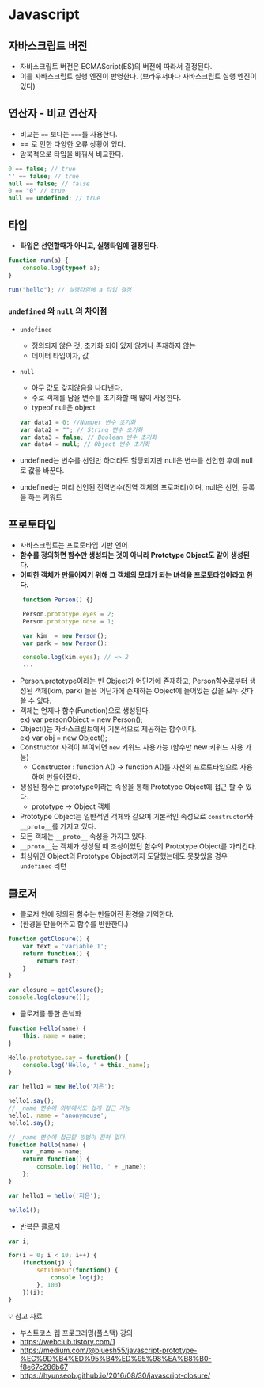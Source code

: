 # Javascript

## 자바스크립트 버전

- 자바스크립트 버전은 ECMAScript(ES)의 버전에 따라서 결정된다. 
- 이를 자바스크립트 실행 엔진이 반영한다. (브라우저마다 자바스크립트 실행 엔진이 있다)

## 연산자 - 비교 연산자

- 비교는 `==` 보다는 `===`를 사용한다.
- == 로 인한 다양한 오류 상황이 있다.
- 암묵적으로 타입을 바꿔서 비교한다.  
```javascript
0 == false; // true
'' == false; // true
null == false; // false
0 == "0" // true
null == undefined; // true
```

## 타입

- **타입은 선언할때가 아니고, 실행타임에 결정된다.** 
```javascript
function run(a) {
    console.log(typeof a); 
}

run("hello"); // 실행타임에 a 타입 결정

```
### `undefined` 와 `null` 의 차이점

- `undefined` 
    - 정의되지 않은 것, 초기화 되어 있지 않거나 존재하지 않는
    - 데이터 타입이자, 값
- `null`
    - 아무 값도 갖지않음을 나타낸다.
    - 주로 객체를 담을 변수를 초기화할 때 많이 사용한다. 
    - typeof null은 object
    ```javascript
    var data1 = 0; //Number 변수 초기화
    var data2 = ""; // String 변수 초기화
    var data3 = false; // Boolean 변수 초기화
    var data4 = null; // Object 변수 초기화
    ```

- undefined는 변수를 선언만 하더라도 할당되지만 null은 변수를 선언한 후에 null로 값을 바꾼다. 
- undefined는 미리 선언된 전역변수(전역 객체의 프로퍼티)이며, null은 선언, 등록을 하는 키워드

## 프로토타입

- 자바스크립트는 프로토타입 기반 언어
- **함수를 정의하면 함수만 생성되는 것이 아니라 Prototype Object도 같이 생성된다.**
- **어떠한 객체가 만들어지기 위해 그 객체의 모태가 되는 녀석을 프로토타입이라고 한다.** 
```javascript
    function Person() {}

    Person.prototype.eyes = 2;
    Person.prototype.nose = 1;

    var kim  = new Person();
    var park = new Person():

    console.log(kim.eyes); // => 2
    ...
```
- Person.prototype이라는 빈 Object가 어딘가에 존재하고, Person함수로부터 생성된 객체(kim, park) 들은 어딘가에 존재하는 Object에 들어있는 값을 모두 갖다쓸 수 있다.
- 객체는 언제나 함수(Function)으로 생성된다.<br> ex) var personObject = new Person(); 
- Object()는 자바스크립트에서 기본적으로 제공하는 함수이다.<br> ex) var obj = new Object(); 
- Constructor 자격이 부여되면 `new` 키워드 사용가능 (함수만 new 키워드 사용 가능)
    - Constructor : function A() -> function A()를 자신의 프로토타입으로 사용하여 만들어졌다.
- 생성된 함수는 prototype이라는 속성을 통해 Prototype Object에 접근 할 수 있다.<br>
    - prototype -> Object 객체
- Prototype Object는 일반적인 객체와 같으며 기본적인 속성으로 `constructor`와 `__proto__`를 가지고 있다. 
- 모든 객체는 `__proto__` 속성을 가지고 있다. 
- `__proto__`는 객체가 생성될 때 조상이었던 함수의 Prototype Object를 가리킨다. 
- 최상위인 Object의 Prototype Object까지 도달했는데도 못찾았을 경우 `undefined` 리턴

## 클로저

- 클로저 안에 정의된 함수는 만들어진 환경을 기억한다.
- (환경을 만들어주고 함수를 반환한다.)
```javascript
function getClosure() {
    var text = 'variable 1';
    return function() {
        return text; 
    }
}

var closure = getClosure(); 
console.log(closure()); 
```
- 클로저를 통한 은닉화
```javascript
function Hello(name) {
    this._name = name; 
}

Hello.prototype.say = function() {
    console.log('Hello, ' + this._name); 
}

var hello1 = new Hello('지은'); 

hello1.say(); 
// _name 변수에 외부에서도 쉽게 접근 가능
hello1._name = 'anonymouse'; 
hello1.say(); 
```
```javascript
// _name 변수에 접근할 방법이 전혀 없다.
function hello(name) {
    var _name = name; 
    return function() {
        console.log('Hello, ' + _name); 
    };
}

var hello1 = hello('지은'); 

hello1(); 
```
- 반복문 클로저
```javascript
var i; 

for(i = 0; i < 10; i++) {
    (function(j) {
        setTimeout(function() {
            console.log(j); 
        }, 100)
    })(i); 
}

```
















 💡 참고 자료 
 - 부스트코스 웹 프로그래밍(풀스택) 강의<br>
 - https://webclub.tistory.com/1
 - https://medium.com/@bluesh55/javascript-prototype-%EC%9D%B4%ED%95%B4%ED%95%98%EA%B8%B0-f8e67c286b67
 - https://hyunseob.github.io/2016/08/30/javascript-closure/






